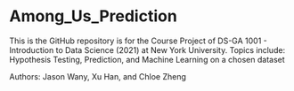 # Among_Us_Prediction

This is the GitHub repository is for the Course Project of DS-GA 1001 - Introduction to Data Science (2021) at New York University. 
Topics include: Hypothesis Testing, Prediction, and Machine Learning on a chosen dataset

Authors: Jason Wany, Xu Han, and Chloe Zheng
